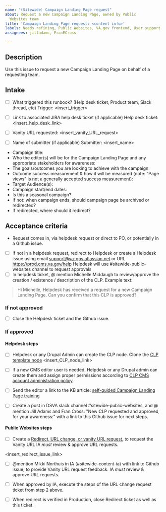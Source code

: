 ```yaml
---
name: "(Sitewide) Campaign Landing Page request"
about: Request a new Campaign Landing Page, owned by Public
  Websites team
title: 'Campaign Landing Page request: <content info>'
labels: Needs refining, Public Websites, VA.gov frontend, User support, CLP, sitewide
assignees: jilladams, FranECross

---
```


## Description
Use this issue to request a new Campaign Landing Page on behalf of a requesting team. 


## Intake
- [ ] What triggered this runbook? (Help desk ticket, Product team, Slack thread, etc)
Trigger: <insert_trigger>

- [ ] Link to associated JIRA help desk ticket (if applicable)
Help desk ticket: <insert_help_desk_link>

- [ ] Vanity URL requested:
<insert_vanity_URL_request>	

- [ ] Name of submitter (if applicable)
Submitter: <insert_name>

- Campaign title: 
- Who the editor(s) will be for the Campaign Landing Page and any appropriate stakeholders for awareness: 
- The goals/outcomes you are looking to achieve with the campaign: 
- Outcome success measurement & how it will be measured (note: "Page views" is not a generally accepted success measurement): 
- Target Audience(s): 
-  Campaign start/end dates: 
- Is this a seasonal campaign? 
- If not: when campaign ends, should campaign page be archived or redirected? 
- If redirected, where should it redirect?

## Acceptance criteria
  
- Request comes in, via helpdesk request or direct to PO, or potentially in a Github issue.
- [ ] If not in a helpdesk request, redirect to Helpdesk or create a Helpdesk issue using email support@va-gov.atlassian.net or URL https://prod.cms.va.gov/help
Helpdesk will use #sitewide-public-websites channel to request approvals
- [ ] In helpdesk ticket, @ mention Michelle Middaugh to review/approve the creation / existence / description of the CLP. Example text: 
> Hi Michelle, Helpdesk has received a request for a new Campaign Landing Page. Can you confirm that this CLP is approved?

### **If not approved**
- [ ] Close the Helpdesk ticket and the Github issue.

### **If approved**
#### Helpdesk steps
- [ ] Helpdesk or any Drupal Admin can create the CLP node. Clone the [CLP template node](https://prod.cms.va.gov/node/16512) 
<insert_CLP_node_link>
- [ ] If a new CMS editor user is needed, Helpdesk or any Drupal admin can create them and assign proper permissions according to [CLP CMS account administration policy](https://prod.cms.va.gov/help/cms-account-admin-policies/clp-cms-account-administration-policy).
- [ ] Send the editor a link to the KB article: [self-guided Campaign Landing Page training](https://prod.cms.va.gov/help/campaign-landing-pages/how-to-manage-campaign-landing-pages)
- [ ] Create a post in DSVA slack channel #sitewide-public-websites, and @ mention Jill Adams and Fran Cross: "New CLP requested and approved, for your awareness:" with a link to this Github issue for next steps.


#### Public Websites steps
- [ ] Create a [Redirect, URL change, or vanity URL request](https://github.com/department-of-veterans-affairs/va.gov-team/issues/new/choose), to request the Vanity URL IA _must_ review & approve URL requests.

<insert_redirect_issue_link>

- [ ] @mention Mikki Northuis in IA (#sitewide-content-ia) with link to Github issue, to provide Vanity URL request feedback. IA _must_ review & approve URL requests.

- [ ] When approved by IA, execute the steps of the URL change request ticket from step 2 above.

- [ ] When redirect is verified in Production, close Redirect ticket as well as this ticket.
